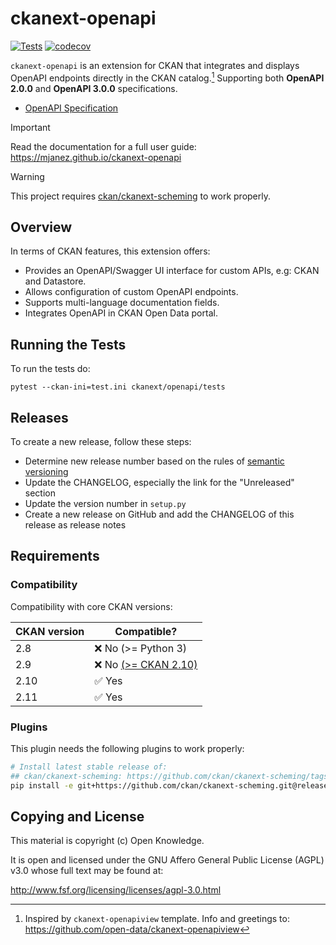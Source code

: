 # ckanext-openapi

[![Tests](https://github.com/mjanez/ckanext-openapi/workflows/Tests/badge.svg?branch=main)](https://github.com/mjanez/ckanext-openapi/actions)
[![codecov](https://codecov.io/github/mjanez/ckanext-openapi/graph/badge.svg?token=GPQ0578ZX2)](https://codecov.io/github/mjanez/ckanext-openapi)

`ckanext-openapi` is an extension for CKAN that integrates and displays OpenAPI endpoints directly in the CKAN catalog.[^1] Supporting both **OpenAPI 2.0.0** and **OpenAPI 3.0.0** specifications.

- [OpenAPI Specification](https://swagger.io/specification/)


> [!IMPORTANT]
> Read the documentation for a full user guide:
> https://mjanez.github.io/ckanext-openapi

> [!WARNING] 
> This project requires [ckan/ckanext-scheming](https://github.com/ckan/ckanext-scheming) to work properly.

## Overview

In terms of CKAN features, this extension offers:

* Provides an OpenAPI/Swagger UI interface for custom APIs, e.g: CKAN and Datastore.
* Allows configuration of custom OpenAPI endpoints.
* Supports multi-language documentation fields.
* Integrates OpenAPI in CKAN Open Data portal.

## Running the Tests

To run the tests do:

    pytest --ckan-ini=test.ini ckanext/openapi/tests

## Releases

To create a new release, follow these steps:

* Determine new release number based on the rules of [semantic versioning](http://semver.org)
* Update the CHANGELOG, especially the link for the "Unreleased" section
* Update the version number in `setup.py`
* Create a new release on GitHub and add the CHANGELOG of this release as release notes

## Requirements
### Compatibility
Compatibility with core CKAN versions:

| CKAN version | Compatible?                                                                 |
|--------------|-----------------------------------------------------------------------------|
| 2.8          | ❌ No (>= Python 3)                                                          |
| 2.9          | ❌ No [(>= CKAN 2.10)](https://github.com/mjanez/ckanext-openapi/actions/runs/11540091283)
| 2.10         | ✅ Yes  |
| 2.11         | ✅ Yes  |

### Plugins
This plugin needs the following plugins to work properly:

  ```sh
  # Install latest stable release of:
  ## ckan/ckanext-scheming: https://github.com/ckan/ckanext-scheming/tags (e.g. release-3.0.0)
  pip install -e git+https://github.com/ckan/ckanext-scheming.git@release-3.0.0#egg=ckanext-scheming
  ```

## Copying and License

This material is copyright (c) Open Knowledge.

It is open and licensed under the GNU Affero General Public License (AGPL) v3.0 whose full text may be found at:

http://www.fsf.org/licensing/licenses/agpl-3.0.html

[^1]: Inspired by `ckanext-openapiview` template. Info and greetings to: https://github.com/open-data/ckanext-openapiview
